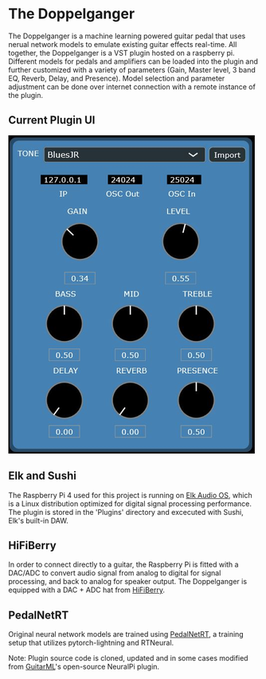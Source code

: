 # The Doppelganger

The Doppelganger is a machine learning powered guitar pedal that uses nerual network models to emulate existing guitar effects real-time. All together, the Doppelganger is a VST 
plugin hosted on a raspberry pi. Different models for pedals and amplifiers can be loaded into the plugin and further customized with a variety of parameters (Gain, 
Master level, 3 band EQ, Reverb, Delay, and Presence). Model selection and parameter adjustment can be done over internet connection with a remote instance of the 
plugin.  
  
## Current Plugin UI  
![guiUpdate](resources/guiUpdate.JPG)  
  
  
## Elk and Sushi  
The Raspberry Pi 4 used for this project is running on [Elk Audio OS](https://www.elk.audio/), which is
a Linux distribution optimized for digital signal processing performance. The plugin is stored in
the 'Plugins' directory and excecuted with Sushi, Elk's built-in DAW.  
  
## HiFiBerry  
In order to connect directly to a guitar, the Raspberry Pi is fitted with a DAC/ADC to convert
audio signal from analog to digital for signal processing, and back to analog for speaker output.
The Doppelganger is equipped with a DAC + ADC hat from [HiFiBerry](https://www.hifiberry.com/shop/boards/dealing-with-blocked-p5-holes-8/).  
  
## PedalNetRT  
Original neural network models are trained using [PedalNetRT](https://github.com/GuitarML/PedalNetRT),
a training setup that utilizes pytorch-lightning and RTNeural.  
  
Note: Plugin source code is cloned, updated and in some cases modified from [GuitarML](https://github.com/GuitarML)'s 
open-source NeuralPi plugin.